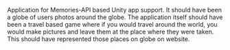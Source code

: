 Application for Memories-API based Unity app support. It should have been a globe of users photos around the globe. The application itself should have been a travel based game where if you would travel around the world, you would make pictures and leave them at the place where they were taken. This should have represented those places on globe on website.
